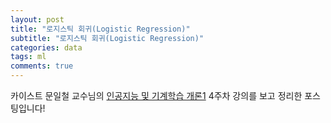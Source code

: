 ```yaml
---
layout: post
title: "로지스틱 회귀(Logistic Regression)"
subtitle: "로지스틱 회귀(Logistic Regression)"
categories: data
tags: ml
comments: true
---
```

카이스트 문일철 교수님의 [인공지능 및 기계학습 개론1](http://www.edwith.org/machinelearning1_17) 4주차 강의를 보고 정리한 포스팅입니다!
